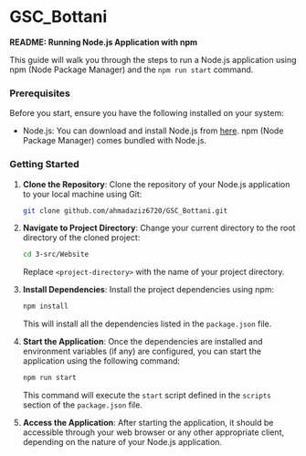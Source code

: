 # GSC_Bottani

**README: Running Node.js Application with npm**

This guide will walk you through the steps to run a Node.js application using npm (Node Package Manager) and the `npm run start` command.

### Prerequisites

Before you start, ensure you have the following installed on your system:

- Node.js: You can download and install Node.js from [here](https://nodejs.org/). npm (Node Package Manager) comes bundled with Node.js.

### Getting Started

1. **Clone the Repository**: 
   Clone the repository of your Node.js application to your local machine using Git:

   ```bash
   git clone github.com/ahmadaziz6720/GSC_Bottani.git
   ```

2. **Navigate to Project Directory**:
   Change your current directory to the root directory of the cloned project:

   ```bash
   cd 3-src/Website
   ```

   Replace `<project-directory>` with the name of your project directory.

3. **Install Dependencies**:
   Install the project dependencies using npm:

   ```bash
   npm install
   ```

   This will install all the dependencies listed in the `package.json` file.

4. **Start the Application**:
   Once the dependencies are installed and environment variables (if any) are configured, you can start the application using the following command:

   ```bash
   npm run start
   ```

   This command will execute the `start` script defined in the `scripts` section of the `package.json` file.

5. **Access the Application**:
   After starting the application, it should be accessible through your web browser or any other appropriate client, depending on the nature of your Node.js application.
